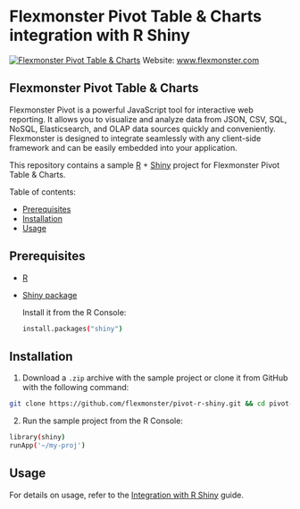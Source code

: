 # Flexmonster Pivot Table & Charts integration with R Shiny
[![Flexmonster Pivot Table & Charts](https://cdn.flexmonster.com/landing.png)](https://flexmonster.com)
Website: www.flexmonster.com

## Flexmonster Pivot Table & Charts

Flexmonster Pivot is a powerful JavaScript tool for interactive web reporting. It allows you to visualize and analyze data from JSON, CSV, SQL, NoSQL, Elasticsearch, and OLAP data sources quickly and conveniently. Flexmonster is designed to integrate seamlessly with any client-side framework and can be easily embedded into your application.

This repository contains a sample [R](https://www.r-project.org/) + [Shiny](https://www.rstudio.com/products/shiny/) project for Flexmonster Pivot Table & Charts.

Table of contents:

- [Prerequisites](#prerequisites)
- [Installation](#installation)
- [Usage](#usage)

## <a id="prerequisites"></a>Prerequisites

- [R](https://www.r-project.org/)
- [Shiny package](https://www.rstudio.com/products/shiny/)

  Install it from the R Console:
  ```bash
  install.packages("shiny")
  ```

## <a id="installation"></a>Installation

1. Download a `.zip` archive with the sample project or clone it from GitHub with the following command:

```bash
git clone https://github.com/flexmonster/pivot-r-shiny.git && cd pivot-r-shiny
```

2. Run the sample project from the R Console:

```bash
library(shiny)
runApp('~/my-proj')
```

## <a id="usage"></a>Usage
For details on usage, refer to the [Integration with R Shiny](https://www.flexmonster.com/doc/integration-with-r-shiny/) guide.
